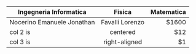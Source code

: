 | Ingegneria Informatica   |      Fisica      |  Matematica |
|----------|:-------------:|------:|
| Nocerino Emanuele Jonathan |  Favalli Lorenzo | $1600 |
| col 2 is |    centered   |   $12 |
| col 3 is | right-aligned |    $1 |
